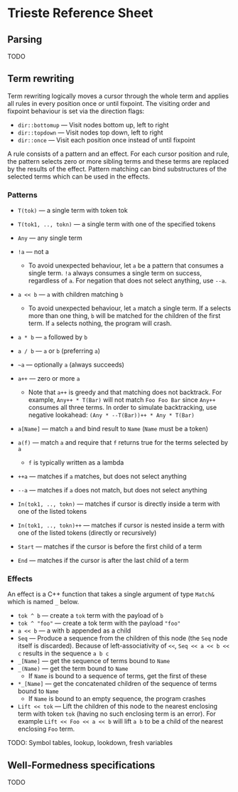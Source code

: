 # Trieste Reference Sheet

## Parsing

TODO


## Term rewriting

Term rewriting logically moves a cursor through the whole term and applies all rules in every position once or until fixpoint. The visiting order and fixpoint behaviour is set via the direction flags:

* `dir::bottomup` — Visit nodes bottom up, left to right
* `dir::topdown`  — Visit nodes top down, left to right
* `dir::once`     — Visit each position once instead of until fixpoint

A rule consists of a pattern and an effect. For each cursor position and rule, the pattern selects zero or more sibling terms and these terms are replaced by the results of the effect. Pattern matching can bind substructures of the selected terms which can be used in the effects.

### Patterns

* `T(tok)` — a single term with token tok
* `T(tok1, .., tokn)` — a single term with one of the specified tokens
* `Any` — any single term

* `!a` — not a
  * To avoid unexpected behaviour, let `a` be a pattern that consumes a single term. `!a` always consumes a single term on success, regardless of `a`. For negation that does not select anything, use `--a`.
* `a << b` — `a` with children matching `b`
  * To avoid unexpected behaviour, let `a` match a single term. If a selects more than one thing, `b` will be matched for the children of the first term. If `a` selects nothing, the program will crash.

* `a * b` — `a` followed by `b`
* `a / b` — `a` or `b` (preferring `a`)

* `~a` — optionally `a` (always succeeds)
* `a++` — zero or more `a`
  * Note that `a++` is greedy and that matching does not backtrack. For example, `Any++ * T(Bar)` will not match `Foo Foo Bar` since `Any++` consumes all three terms. In order to simulate backtracking, use negative lookahead: `(Any * --T(Bar))++ * Any * T(Bar)`

* `a[Name]` — match `a` and bind result to `Name` (`Name` must be a token)
* `a(f)` — match `a` and require that `f` returns true for the terms selected by `a`
  * `f` is typically written as a lambda

* `++a` — matches if `a` matches, but does not select anything
* `--a` — matches if `a` does not match, but does not select anything

* `In(tok1, .., tokn)` — matches if cursor is directly inside a term with one of the listed tokens
* `In(tok1, .., tokn)++` — matches if cursor is nested inside a term with one of the listed tokens (directly or recursively)

* `Start` — matches if the cursor is before the first child of a term
* `End` — matches if the cursor is after the last child of a term

### Effects

An effect is a C++ function that takes a single argument of type `Match&` which is named `_` below.

* `tok ^ b` — create a `tok` term with the payload of `b`
* `tok ^ "foo"` — create a tok term with the payload `"foo"`
* `a << b` — a with b appended as a child
* `Seq` — Produce a sequence from the children of this node (the `Seq` node itself is discarded). Because of left-associativity of `<<`, `Seq << a << b << c` results in the sequence `a b c`
* `_[Name]` — get the sequence of terms bound to `Name`
* `_(Name)` — get the term bound to `Name`
  * If `Name` is bound to a sequence of terms, get the first of these
* `*_[Name]` — get the concatenated children of the sequence of terms bound to `Name`
  * If `Name` is bound to an empty sequence, the program crashes
* `Lift << tok` — Lift the children of this node to the nearest enclosing term with token `tok` (having no such enclosing term is an error). For example `Lift << Foo << a << b` will lift `a b` to be a child of the nearest enclosing `Foo` term.

TODO: Symbol tables, lookup, lookdown, fresh variables


## Well-Formedness specifications

TODO
